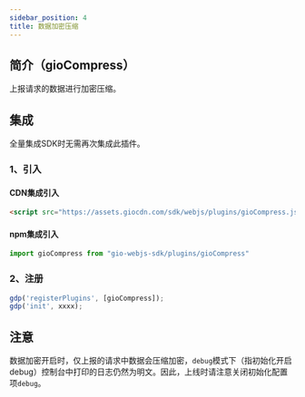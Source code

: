 ```yaml
---
sidebar_position: 4
title: 数据加密压缩
---
```

## 简介（gioCompress）

上报请求的数据进行加密压缩。

## 集成

全量集成SDK时无需再次集成此插件。

### 1、引入

#### CDN集成引入

```html
<script src="https://assets.giocdn.com/sdk/webjs/plugins/gioCompress.js"></script>
```

#### npm集成引入

```js
import gioCompress from "gio-webjs-sdk/plugins/gioCompress"
```

### 2、注册

```js
gdp('registerPlugins', [gioCompress]);
gdp('init', xxxx);
```

## 注意

数据加密开启时，仅上报的请求中数据会压缩加密，`debug`模式下（指初始化开启debug）控制台中打印的日志仍然为明文。因此，上线时请注意关闭初始化配置项`debug`。
